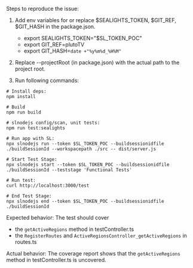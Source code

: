 Steps to reproduce the issue:
1. Add env variables for or replace \$SEALIGHTS_TOKEN, \$GIT_REF, \$GIT_HASH in the package.json.
    - export SEALIGHTS_TOKEN="$SL_TOKEN_POC"
    - export GIT_REF=plutoTV
    - export GIT_HASH=`date +"%y%m%d_%H%M"` 

2. Replace --projectRoot (in package.json) with the actual path to the project root.
3. Run following commands:

```
# Install deps:
npm install

# Build 
npm run build

# slnodejs config/scan, unit tests:
npm run test:sealights

# Run app with SL:
npx slnodejs run --token $SL_TOKEN_POC --buildsessionidfile ./buildSessionId --workspacepath ./src -- dist/server.js

# Start Test Stage:
npx slnodejs start --token $SL_TOKEN_POC --buildsessionidfile ./buildSessionId --teststage 'Functional Tests'

# Run test:
curl http://localhost:3000/test

# End Test Stage:
npx slnodejs end --token $SL_TOKEN_POC --buildsessionidfile ./buildSessionId

```
Expected behavior:
The test should cover 
- the `getActiveRegions` method in testController.ts
- the `RegisterRoutes` and `ActiveRegionsController_getActiveRegions` in routes.ts

Actual behavior:
The coverage report shows that the `getActiveRegions` method in testController.ts is uncovered.
